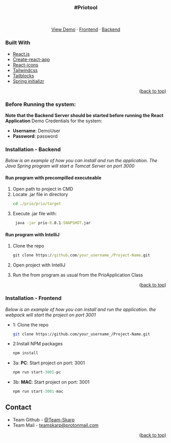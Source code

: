 <div id="top"></div>

<!-- PROJECT LOGO -->
<br />
<div align="center">
<h3 align="center">#Priotool</h3>

  <p align="center">
    <br />
    <br />
    <a href="https://priotool.com/">View Demo</a>
    ·
    <a href="https://github.com/Team-Skarp/P3_frontend/">Frontend</a>
    ·
    <a href="https://github.com/Team-Skarp/P3-backend">Backend</a>
  </p>
</div>

### Built With
* [React.js](https://reactjs.org/)
* [Create-react-app](https://create-react-app.dev/)
* [React-icons](https://react-icons.github.io/react-icons/)
* [Tailwindcss](https://tailwindcss.com/)
* [Tailblocks](https://tailblocks.cc/)
* [Spring initializr](https://start.spring.io/)


<p align="right">(<a href="#top">back to top</a>)</p>

### Before Running the system:

**Note that the Backend Server should be started before running the React Application**
Demo Credentials for the system:
- **Username**: DemoUser
- **Password**: password

### Installation - Backend

_Below is an example of how you can install and run the application. The Java Spring program will start a Tomcat Server on port 3000_

#### Run program with precompilled executeable
1. Open path to project in CMD
2. Locate .jar file in directory
    ```cmd
    cd ./prio/prio/target
    ```
2. Execute .jar file with:
   ```cmd
    java -jar prio-0.0.1-SNAPSHOT.jar
    ```
 

#### Run program with IntelliJ
1. Clone the repo
   ```cmd
   git clone https://github.com/your_username_/Project-Name.git
   ```
2. Open project with IntelliJ

3. Run the from program as usual from the PrioApplication Class


<p align="right">(<a href="#top">back to top</a>)</p>


### Installation - Frontend

_Below is an example of how you can install and run the application. the webpack will start the project on port 3001_

- 1: Clone the repo
   ```sh
   git clone https://github.com/your_username_/Project-Name.git
   ```
- 2:Install NPM packages
   ```sh
   npm install
   ```
- 3a: **PC**: Start project on port: 3001
   ```js
   npm run start-3001-pc
   ```
- 3b: **MAC**: Start project on port: 3001 
   ```js
   npm run start-3001-mac
   ```
   
<!-- CONTACT -->
## Contact

- Team Github - [@Team-Skarp](https://github.com/Team-Skarp)
- Team Mail - [teamskarp@protonmail.com](mailto:teamskarp@protonmail.com)

<p align="right">(<a href="#top">back to top</a>)</p>

